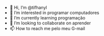- 👋 Hi, I’m @tifhanyl
- 👀 I’m interested in programar computadores
- 🌱 I’m currently learning programação
- 💞️ I’m looking to collaborate on aprender
- 📫 How to reach me pelo meu G-mail

<!---
tifhanyl/tifhanyl is a ✨ special ✨ repository because its `README.md` (this file) appears on your GitHub profile.
You can click the Preview link to take a look at your changes.
--->
